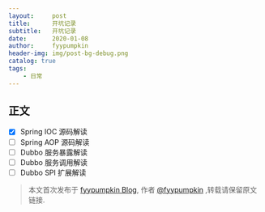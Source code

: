 ```yaml
---
layout:     post
title:      开坑记录
subtitle:   开坑记录
date:       2020-01-08
author:     fyypumpkin
header-img: img/post-bg-debug.png
catalog: true
tags:
    - 日常
---
```


## 正文

- [x]   Spring IOC  源码解读
- [ ]   Spring AOP  源码解读
- [ ]   Dubbo 服务暴露解读
- [ ]   Dubbo 服务调用解读
- [ ]   Dubbo SPI 扩展解读

> 本文首次发布于 [fyypumpkin Blog](http://fyypumpkin.github.io), 作者 [@fyypumpkin](http://github.com/fyypumpkin) ,转载请保留原文链接.